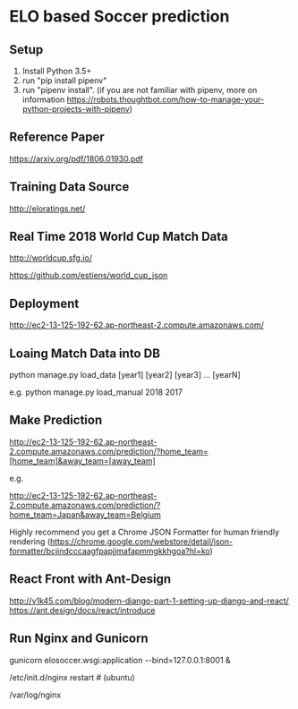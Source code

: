 # ELO based Soccer prediction

## Setup

1. Install Python 3.5+
2. run "pip install pipenv"
3. run "pipenv install".
(if you are not familiar with pipenv, 
more on information https://robots.thoughtbot.com/how-to-manage-your-python-projects-with-pipenv)


## Reference Paper

https://arxiv.org/pdf/1806.01930.pdf

## Training Data Source

http://eloratings.net/

## Real Time 2018 World Cup Match Data

http://worldcup.sfg.io/

https://github.com/estiens/world_cup_json

## Deployment

http://ec2-13-125-192-62.ap-northeast-2.compute.amazonaws.com/

## Loaing Match Data into DB

python manage.py load_data [year1] [year2] [year3] ... [yearN]

e.g. python manage.py load_manual 2018 2017

## Make Prediction

http://ec2-13-125-192-62.ap-northeast-2.compute.amazonaws.com/prediction/?home_team=[home_team]&away_team=[away_team]

e.g.

http://ec2-13-125-192-62.ap-northeast-2.compute.amazonaws.com/prediction/?home_team=Japan&away_team=Belgium

Highly recommend you get a Chrome JSON Formatter for human friendly rendering (https://chrome.google.com/webstore/detail/json-formatter/bcjindcccaagfpapjjmafapmmgkkhgoa?hl=ko) 

## React Front with Ant-Design
http://v1k45.com/blog/modern-django-part-1-setting-up-django-and-react/
https://ant.design/docs/react/introduce

## Run Nginx and Gunicorn

gunicorn elosoccer.wsgi:application --bind=127.0.0.1:8001 &

/etc/init.d/nginx restart # (ubuntu)

/var/log/nginx
